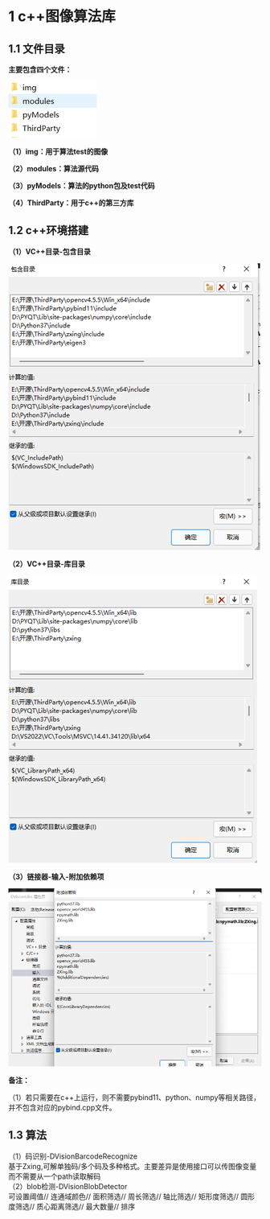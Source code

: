 # 1 c++图像算法库

## 1.1 文件目录

**主要包含四个文件：**

![](./img/1.png)

**（1）img：用于算法test的图像**

**（2）modules：算法源代码**

**（3）pyModels：算法的python包及test代码**

**（4）ThirdParty：用于c++的第三方库**

## 1.2 c++环境搭建

**（1）VC++目录-包含目录**

![](./img/2.png)

**（2）VC++目录-库目录**

![](./img/3.png)

**（3）链接器-输入-附加依赖项**

![](./img/4.png)

**备注：**

（1）若只需要在c++上运行，则不需要pybind11、python、numpy等相关路径，并不包含对应的pybind.cpp文件。

## 1.3 算法

（1）码识别-DVisionBarcodeRecognize<br>
	基于Zxing,可解单独码/多个码及多种格式。主要差异是使用接口可以传图像变量而不需要从一个path读取解码<br>
（2）blob检测-DVisionBlobDetector<br>
	可设置阈值// 连通域颜色// 面积筛选// 周长筛选// 轴比筛选// 矩形度筛选// 圆形度筛选// 质心距离筛选// 最大数量// 排序<br>



